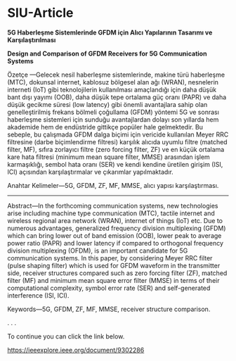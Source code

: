 # SIU-Article
**5G Haberleşme Sistemlerinde GFDM için Alıcı Yapılarının Tasarımı ve Karşılaştırılması**

**Design and Comparison of GFDM Receivers for 5G Communication Systems**

Özetçe —Gelecek nesil haberleşme sistemlerinde, makine türü
haberleşme (MTC), dokunsal internet, kablosuz bölgesel alan
ağı (WRAN), nesnelerin interneti (IoT) gibi teknolojilerin kullanılması amaçlandığı için daha düşük bant dışı yayımı (OOB),
daha düşük tepe ortalama güç oranı (PAPR) ve daha düşük
gecikme süresi (low latency) gibi önemli avantajlara sahip olan
genelleştirilmiş frekans bölmeli çoğullama (GFDM) yöntemi 5G 
ve sonrası haberleşme sistemleri için sunduğu avantajlardan 
dolayı son yıllarda hem akademide hem de endüstride gittikçe
popüler hale gelmektedir. Bu sebeple, bu çalışmada GFDM dalga
biçimi için vericide kullanılan Meyer RRC filtresine (darbe
biçimlendirme filtresi) karşılık alıcıda uyumlu filtre (matched
filter, MF), sıfıra zorlayıcı filtre (zero forcing filter, ZF) ve
en küçük ortalama kare hata filtresi (minimum mean square
filter, MMSE) arasından işlem karmaşıklığı, sembol hata oranı
(SER) ve kendi kendine üretilen girişim (ISI, ICI) açısından
karşılaştırmalar ve çıkarımlar yapılmaktadır.

Anahtar Kelimeler—5G, GFDM, ZF, MF, MMSE, alıcı yapısı
karşılaştırması.

---

Abstract—In the forthcoming communication systems, new
technologies arise including machine type communication (MTC),
tactile internet and wireless regional area network (WRAN),
internet of things (IoT) etc. Due to numerous advantages, generalized frequency division multiplexing (GFDM) which can
bring lower out of band emission (OOB), lower peak to average
power ratio (PAPR) and lower latency if compared to orthogonal frequency division multiplexing (OFDM), is an important
candidate for 5G communication systems. In this paper, by
considering Meyer RRC filter (pulse shaping filter) which is used
for GFDM waveform in the transmitter side, receiver structures
compared such as zero forcing filter (ZF), matched filter (MF)
and minimum mean square error filter (MMSE) in terms of
their computational complexity, symbol error rate (SER) and
self-generated interference (ISI, ICI).

Keywords—5G, GFDM, ZF, MF, MMSE, receiver structure
comparison.

.
.
.

To continue you can click the link below.

https://ieeexplore.ieee.org/document/9302286
